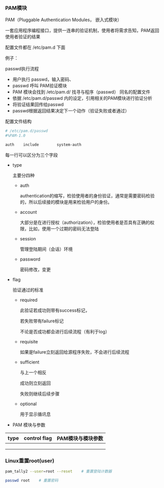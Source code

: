 ### PAM模块

PAM（Pluggable Authentication Modules， 嵌入式模块）

一套应用程序编程接口，提供一连串的验证机制，使用者将需求告知，PAM返回使用者验证的结果



配置文件都在  /etc/pam.d 下面

例子：

passwd执行流程

- 用户执行 passwd，输入密码、
- passwd 呼叫 PAM验证模块
- PAM 模块会找到 /etc/pam.d/ 找寻与程序（passwd） 同名的配置文件
- 依据 /etc/pam.d/passwd 内的设定，引用相关的PAM模块进行验证分析
- 将验证结果回传给passwd
- passwd根据返回结果决定下一个动作（验证失败或者通过）

配置文件结构

```sh
# /etc/pam.d/passwd
#%PAM-1.0

auth    include        system-auth
```

每一行可以区分为三个字段

- type
  
  主要分四种
  
  - auth
    
    authentication的缩写，检验使用者的身份验证，通常是需要密码检验的，所以后续接的模块是用来检验用户的身份。
  
  - account
    
    大部分是在进行授权（authorization），检验使用者是否具有正确的权限，比如，使用一个过期的密码无法登陆
  
  - session
    
    管理登陆期间（会话）环境
  
  - password
    
    密码修改，变更

- flag
  
  验证通过的标准
  
  - required
    
    此验证若成功则带有success标记，
    
    若失败带有failure标记
    
    不论是否成功都会进行后续流程（有利于log）
  
  - requisite
    
    如果是failure立刻返回给源程序失败，不会进行后续流程
  
  - sufficient
    
    与上一个相反
    
    成功则立刻返回
    
    失败则继续后续步骤
  
  - optional
    
    用于显示循讯息

- PAM 模块与参数

| type | control flag | PAM模块与模块参数 |
| ---- | ------------ | ---------- |
|      |              |            |
|      |              |            |
|      |              |            |



### Linux重置root(user)

```sh
pam_tally2 --user=root --reset    # 重置登陆计数器

passwd root    # 重置密码
```
